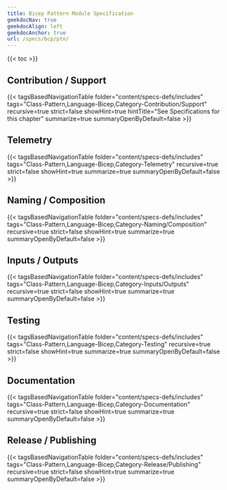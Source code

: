 ```yaml
---
title: Bicep Pattern Module Specification
geekdocNav: true
geekdocAlign: left
geekdocAnchor: true
url: /specs/bcp/ptn/
---
```


{{< toc >}}

## Contribution / Support

{{< tagsBasedNavigationTable folder="content/specs-defs/includes" tags="Class-Pattern,Language-Bicep,Category-Contribution/Support" recursive=true strict=false showHint=true hintTitle="See Specifications for this chapter" summarize=true summaryOpenByDefault=false >}}

## Telemetry

{{< tagsBasedNavigationTable folder="content/specs-defs/includes" tags="Class-Pattern,Language-Bicep,Category-Telemetry" recursive=true strict=false showHint=true summarize=true summaryOpenByDefault=false >}}

## Naming / Composition

{{< tagsBasedNavigationTable folder="content/specs-defs/includes" tags="Class-Pattern,Language-Bicep,Category-Naming/Composition" recursive=true strict=false showHint=true summarize=true summaryOpenByDefault=false >}}

## Inputs / Outputs

{{< tagsBasedNavigationTable folder="content/specs-defs/includes" tags="Class-Pattern,Language-Bicep,Category-Inputs/Outputs" recursive=true strict=false showHint=true summarize=true summaryOpenByDefault=false >}}

## Testing

{{< tagsBasedNavigationTable folder="content/specs-defs/includes" tags="Class-Pattern,Language-Bicep,Category-Testing" recursive=true strict=false showHint=true summarize=true summaryOpenByDefault=false >}}

## Documentation

{{< tagsBasedNavigationTable folder="content/specs-defs/includes" tags="Class-Pattern,Language-Bicep,Category-Documentation" recursive=true strict=false showHint=true summarize=true summaryOpenByDefault=false >}}

## Release / Publishing

{{< tagsBasedNavigationTable folder="content/specs-defs/includes" tags="Class-Pattern,Language-Bicep,Category-Release/Publishing" recursive=true strict=false showHint=true summarize=true summaryOpenByDefault=false >}}
